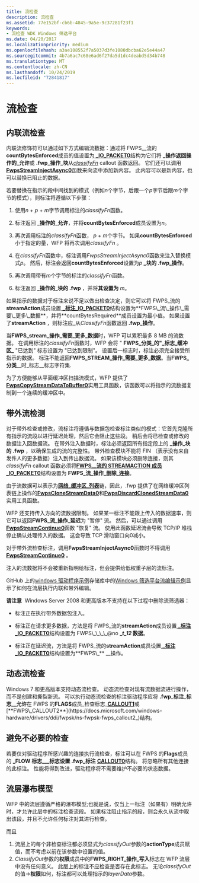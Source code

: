 ```yaml
---
title: 流检查
description: 流检查
ms.assetid: 77e152bf-cb6b-4845-9a5e-9c37281f23f1
keywords:
- 流检查 WDK Windows 筛选平台
ms.date: 04/20/2017
ms.localizationpriority: medium
ms.openlocfilehash: a3ae108552f7a5037d3fe1080dbcba62e5e44a47
ms.sourcegitcommit: 4b7a6ac7c68e6ad6f27da5d1dc4deabd5d34b748
ms.translationtype: MT
ms.contentlocale: zh-CN
ms.lasthandoff: 10/24/2019
ms.locfileid: "72841817"
---
```

# <a name="stream-inspection"></a>流检查


## <a name="inline-stream-inspection"></a>内联流检查


内联流修饰符可以通过如下方式编辑流数据：通过将 FWPS\_\_流的**countBytesEnforced**成员的值设置为[ **\_IO\_PACKET0**](https://docs.microsoft.com/windows-hardware/drivers/ddi/fwpsk/ns-fwpsk-fwps_stream_callout_io_packet0_)结构为它们将 **\_操作返回操作的\_允许**或 **.fwp\_操作\_块**从[*classifyFn*](https://docs.microsoft.com/windows-hardware/drivers/ddi/fwpsk/nc-fwpsk-fwps_callout_classify_fn0) callout 函数返回。 它们还可以调用[**FwpsStreamInjectAsync0**](https://docs.microsoft.com/windows-hardware/drivers/ddi/fwpsk/nf-fwpsk-fwpsstreaminjectasync0)函数来向流中添加新内容。 此内容可以是新内容，也可以替换已阻止的数据。

若要替换在指示的段中间找到的模式（例如*n*个字节，后跟一个*p*字节后跟*m*个字节的模式），则标注将遵循以下步骤：

1.  使用*n* + *p* + *m*字节调用标注的*classifyFn*函数。

2.  标注返回 **\_操作的\_允许**，并将**countBytesEnforced**成员设置为*n*。

3.  再次调用标注的*classifyFn*函数， *p* + *m*个字节。 如果**countBytesEnforced**小于指定的量，WFP 将再次调用*classifyFn* 。

4.  在*classifyFn*函数中，标注调用*FwpsStreamInjectAsync0*函数来注入替换模式*p*。 然后，标注会返回**countBytesEnforced**设置为*p* **\_块的 .fwp\_操作**。

5.  再次调用带有*m*个字节的标注的*classifyFn*函数。

6.  标注返回 **\_操作的\_块的 .fwp** ，并将**其设置为** *m*。

如果指示的数据对于标注来说不足以做出检查决定，则它可以将 FWPS\_流的**streamAction**成员设置[ **\_标注\_IO\_PACKET0**](https://docs.microsoft.com/windows-hardware/drivers/ddi/fwpsk/ns-fwpsk-fwps_stream_callout_io_packet0_)结构设置为**FWPS\_流\_操作\_需要\_更多\_数据**，并将**countBytesRequired**成员设置为最小值。 如果设置了**streamAction** ，则标注应\_从*ClassifyFn*函数返回 **.fwp\_操作**。

当**FWPS\_stream\_操作\_需要\_更多\_数据**时，WFP 可以累积最多 8 MB 的流数据。 在调用标注的*classifyFn*函数时，WFP 会将 " **FWPS\_分类\_的"\_标志\_缓冲区\_** "已达到" 标志设置为 "已达到限制"。 设置后一标志时，标注必须完全接受所指示的数据。 标注不能返回**FWPS\_STREAM\_操作\_需要\_更多\_数据**。当**FWPS\_分类**\_\_时\_标志\_\_标志字符集.

为了方便能够从平面缓冲区扫描流模式，WFP 提供了[**FwpsCopyStreamDataToBuffer0**](https://docs.microsoft.com/windows-hardware/drivers/ddi/fwpsk/nf-fwpsk-fwpscopystreamdatatobuffer0)实用工具函数，该函数可以将指示的流数据复制到一个连续的缓冲区中。

## <a name="out-of-band-stream-inspection"></a>带外流检测


对于带外检查或修改，流标注将遵循与数据包检查标注类似的模式：它首先克隆所有指示的流段以进行延迟处理，然后它会阻止这些段。 稍后会将已检查或修改的数据注入回数据流。 在带外注入数据时，标注必须返回所有指定段上的 **\_操作\_块的 .fwp** ，以确保生成的流的完整性。 带外检查模块不能将 FIN （表示没有来自发件人的更多数据）注入到传出数据流。 如果该模块必须删除连接，则其*classifyFn* callout 函数必须将[**FWPS\_\_流的 STREAMACTION 成员\_IO\_PACKET0**](https://docs.microsoft.com/windows-hardware/drivers/ddi/fwpsk/ns-fwpsk-fwps_stream_callout_io_packet0_)结构设置为 **FWPS\_流\_操作\_删除\_连接**。

由于流数据可以表示为[**网络\_缓冲区\_列表**](https://docs.microsoft.com/windows-hardware/drivers/ddi/ndis/ns-ndis-_net_buffer_list)链，因此，.fwp 提供了在网络缓冲区列表链上操作的[**FwpsCloneStreamData0**](https://docs.microsoft.com/windows-hardware/drivers/ddi/fwpsk/nf-fwpsk-fwpsclonestreamdata0)和[**FwpsDiscardClonedStreamData0**](https://docs.microsoft.com/windows-hardware/drivers/ddi/fwpsk/nf-fwpsk-fwpsdiscardclonedstreamdata0)实用工具函数。

WFP 还支持传入方向的流数据限制。 如果某一标注不能跟上传入的数据速率，则它可以返回**FWPS\_流\_操作\_延迟**为 "暂停" 流。 然后，可以通过调用[**FwpsStreamContinue0**](https://docs.microsoft.com/windows-hardware/drivers/ddi/fwpsk/nf-fwpsk-fwpsstreamcontinue0)函数 "恢复" 流。 使用此函数延迟流会导致 TCP/IP 堆栈停止确认处理传入的数据。 这会导致 TCP 滑动窗口向0减小。

对于带外流检查标注，调用**FwpsStreamInjectAsync0**函数时不得调用[**FwpsStreamContinue0**](https://docs.microsoft.com/windows-hardware/drivers/ddi/fwpsk/nf-fwpsk-fwpsstreamcontinue0) 。

注入的流数据将不会被重新指明给标注，但会提供给低权重子层的流标注。

GitHub 上的[windows 驱动程序示例](https://go.microsoft.com/fwlink/p/?LinkId=616507)存储库中的[Windows 筛选平台流编辑示例](https://go.microsoft.com/fwlink/p/?LinkId=617933)显示了如何在流层执行内联和带外编辑。

**请注意**  Windows Server 2008 和更高版本不支持在以下过程中删除流筛选器：
-   标注正在执行带外数据包注入。

-   标注正在请求更多数据，方法是将 FWPS\_流的**streamAction**成员设置[ **\_标注\_IO\_PACKET0**](https://docs.microsoft.com/windows-hardware/drivers/ddi/fwpsk/ns-fwpsk-fwps_stream_callout_io_packet0_)结构设置为 FWPS\_\_\_\_@no **__t_12_ 数据**。

-   标注正在延迟流，方法是将 FWPS\_流的**streamAction**成员设置[ **\_标注\_IO\_PACKET0**](https://docs.microsoft.com/windows-hardware/drivers/ddi/fwpsk/ns-fwpsk-fwps_stream_callout_io_packet0_)结构设置为**FWPS\_** \_\_操作。

 

## <a name="dynamic-stream-inspection"></a>动态流检查


Windows 7 和更高版本支持动态流检查。 动态流检查对现有流数据流进行操作，而不是创建和撕裂新流。 可以执行动态流检查的标注驱动程序应将 **.fwp\_标注\_标志\_\_允许**在 FWPS 的**FLAGS**成员\_检查标志\_[**CALLOUT1**](https://docs.microsoft.com/windows-hardware/drivers/ddi/fwpsk/ns-fwpsk-fwps_callout1_)或[**FWPS\_CALLOUT2**](https://docs.microsoft.com/windows-hardware/drivers/ddi/fwpsk/ns-fwpsk-fwps_callout2_)结构。

## <a name="avoiding-unnecessary-inspections"></a>避免不必要的检查


若要仅对驱动程序所感兴趣的连接执行流检查，标注可以在 FWPS 的**Flags**成员的 **\_FLOW 标志\_\_\_标志设置 .fwp\_标注** [**CALLOUT0**](https://docs.microsoft.com/windows-hardware/drivers/ddi/fwpsk/ns-fwpsk-fwps_callout0_)结构。 将忽略所有其他连接的此标注。 性能将得到改进，驱动程序将不需要维护不必要的状态数据。

## <a name="stream-layer-waterfall-model"></a>流层瀑布模型

WFP 中的流层遵循严格的瀑布模型;也就是说，仅当上一标注（如果有）明确允许时，才允许此层中的标注检查流段。 如果标注阻止指示的段，则会永久从流中取出该段，并且不允许任何标注对其进行检查。

而且

1. 流层上的每个非检查标注都必须显式为*classifyOut*参数的**actionType**成员赋值，而不考虑以前在该参数中设置的值。
2. *ClassifyOut*参数的**权限**成员中的**FWPS\_RIGHT\_操作\_写入**标志在 WFP 流层中没有任何意义。 此层上的标注不应检查是否存在此标志。 无论*classifyOut*的值->**权限**如何，标注都可以处理指示的*layerData*参数。

 

 






